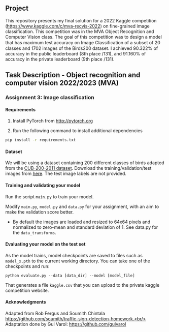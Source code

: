 ## Project 

This repository presents my final solution for a 2022 Kaggle competition (https://www.kaggle.com/c/mva-recvis-2022) on fine-grained image classification. This competition was in the MVA Object Recognition and Computer Vision class. The goal of this competition was to design a model that has maximum test accuracy on Image Classiﬁcation of a subset of 20 classes and 1702 images of the Birds200 dataset. I achieved 90.322% of accuracy in the public leaderboard (8th place /131), and 91.160% of accuracy in the private leaderboard (9th place /131).

## Task Description - Object recognition and computer vision 2022/2023 (MVA)

### Assignment 3: Image classification 

#### Requirements
1. Install PyTorch from http://pytorch.org

2. Run the following command to install additional dependencies

```bash
pip install -r requirements.txt
```

#### Dataset
We will be using a dataset containing 200 different classes of birds adapted from the [CUB-200-2011 dataset](http://www.vision.caltech.edu/visipedia/CUB-200-2011.html).
Download the training/validation/test images from [here](https://www.di.ens.fr/willow/teaching/recvis18orig/assignment3/bird_dataset.zip). The test image labels are not provided.

#### Training and validating your model
Run the script `main.py` to train your model.

Modify `main.py`, `model.py` and `data.py` for your assignment, with an aim to make the validation score better.

- By default the images are loaded and resized to 64x64 pixels and normalized to zero-mean and standard deviation of 1. See data.py for the `data_transforms`.

#### Evaluating your model on the test set

As the model trains, model checkpoints are saved to files such as `model_x.pth` to the current working directory.
You can take one of the checkpoints and run:

```
python evaluate.py --data [data_dir] --model [model_file]
```

That generates a file `kaggle.csv` that you can upload to the private kaggle competition website.

#### Acknowledgments
Adapted from Rob Fergus and Soumith Chintala https://github.com/soumith/traffic-sign-detection-homework.<br/>
Adaptation done by Gul Varol: https://github.com/gulvarol
